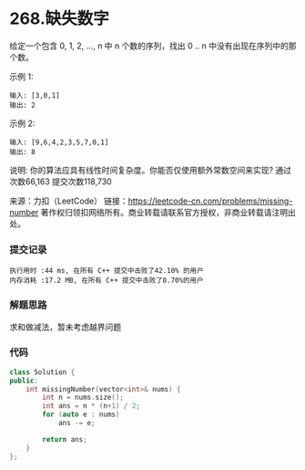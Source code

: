 # 268.缺失数字

给定一个包含 0, 1, 2, ..., n 中 n 个数的序列，找出 0 .. n 中没有出现在序列中的那个数。

示例 1:
```
输入: [3,0,1]
输出: 2
```
示例 2:
```
输入: [9,6,4,2,3,5,7,0,1]
输出: 8
```
说明:
你的算法应具有线性时间复杂度。你能否仅使用额外常数空间来实现?
通过次数66,163
提交次数118,730

来源：力扣（LeetCode）
链接：https://leetcode-cn.com/problems/missing-number
著作权归领扣网络所有。商业转载请联系官方授权，非商业转载请注明出处。

### 提交记录

```
执行用时 :44 ms, 在所有 C++ 提交中击败了42.10% 的用户
内存消耗 :17.2 MB, 在所有 C++ 提交中击败了8.70%的用户
```

### 解题思路
求和做减法，暂未考虑越界问题

### 代码

```cpp
class Solution {
public:
    int missingNumber(vector<int>& nums) {
        int n = nums.size();
        int ans = n * (n+1) / 2;
        for (auto e : nums)
            ans -= e;

        return ans;
    }
};
```